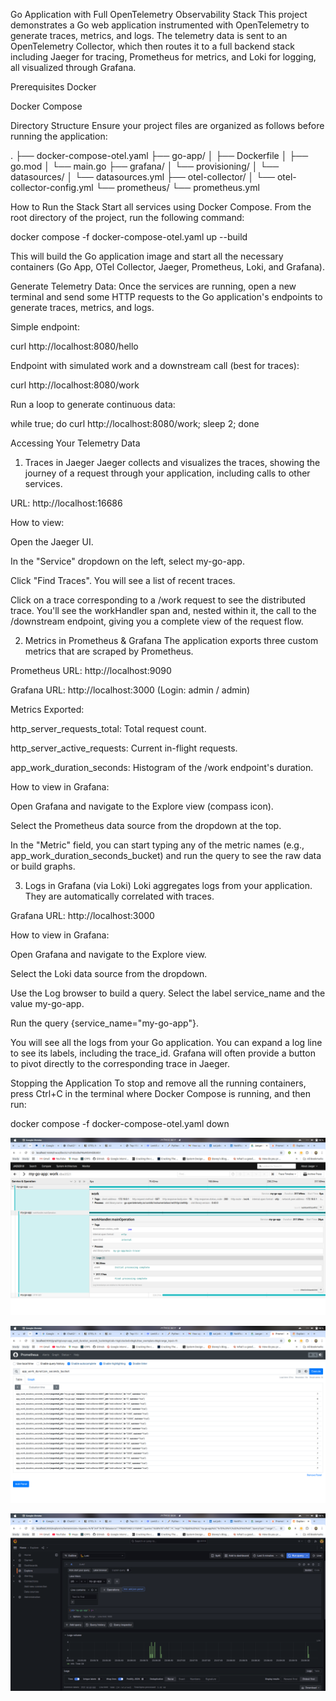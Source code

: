 Go Application with Full OpenTelemetry Observability Stack
This project demonstrates a Go web application instrumented with OpenTelemetry to generate traces, metrics, and logs. The telemetry data is sent to an OpenTelemetry Collector, which then routes it to a full backend stack including Jaeger for tracing, Prometheus for metrics, and Loki for logging, all visualized through Grafana.

Prerequisites
Docker

Docker Compose

Directory Structure
Ensure your project files are organized as follows before running the application:

.
├── docker-compose-otel.yaml
├── go-app/
│   ├── Dockerfile
│   ├── go.mod
│   └── main.go
├── grafana/
│   └── provisioning/
│       └── datasources/
│           └── datasources.yml
├── otel-collector/
│   └── otel-collector-config.yml
└── prometheus/
└── prometheus.yml

How to Run the Stack
Start all services using Docker Compose. From the root directory of the project, run the following command:

docker compose -f docker-compose-otel.yaml up --build

This will build the Go application image and start all the necessary containers (Go App, OTel Collector, Jaeger, Prometheus, Loki, and Grafana).

Generate Telemetry Data: Once the services are running, open a new terminal and send some HTTP requests to the Go application's endpoints to generate traces, metrics, and logs.

Simple endpoint:

curl http://localhost:8080/hello

Endpoint with simulated work and a downstream call (best for traces):

curl http://localhost:8080/work

Run a loop to generate continuous data:

while true; do curl http://localhost:8080/work; sleep 2; done

Accessing Your Telemetry Data
1. Traces in Jaeger
   Jaeger collects and visualizes the traces, showing the journey of a request through your application, including calls to other services.

URL: http://localhost:16686

How to view:

Open the Jaeger UI.

In the "Service" dropdown on the left, select my-go-app.

Click "Find Traces". You will see a list of recent traces.

Click on a trace corresponding to a /work request to see the distributed trace. You'll see the workHandler span and, nested within it, the call to the /downstream endpoint, giving you a complete view of the request flow.

2. Metrics in Prometheus & Grafana
   The application exports three custom metrics that are scraped by Prometheus.

Prometheus URL: http://localhost:9090

Grafana URL: http://localhost:3000 (Login: admin / admin)

Metrics Exported:

http_server_requests_total: Total request count.

http_server_active_requests: Current in-flight requests.

app_work_duration_seconds: Histogram of the /work endpoint's duration.

How to view in Grafana:

Open Grafana and navigate to the Explore view (compass icon).

Select the Prometheus data source from the dropdown at the top.

In the "Metric" field, you can start typing any of the metric names (e.g., app_work_duration_seconds_bucket) and run the query to see the raw data or build graphs.

3. Logs in Grafana (via Loki)
   Loki aggregates logs from your application. They are automatically correlated with traces.

Grafana URL: http://localhost:3000

How to view in Grafana:

Open Grafana and navigate to the Explore view.

Select the Loki data source from the dropdown.

Use the Log browser to build a query. Select the label service_name and the value my-go-app.

Run the query {service_name="my-go-app"}.

You will see all the logs from your Go application. You can expand a log line to see its labels, including the trace_id. Grafana will often provide a button to pivot directly to the corresponding trace in Jaeger.

Stopping the Application
To stop and remove all the running containers, press Ctrl+C in the terminal where Docker Compose is running, and then run:

docker compose -f docker-compose-otel.yaml down

![img_2.png](img_2.png)

![img_1.png](img_1.png)

![img.png](img.png)
